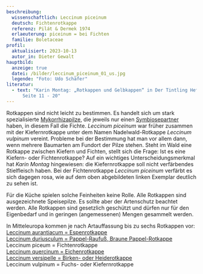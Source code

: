 ```yaml
---
beschreibung:
  wissenschaftlich: Leccinum piceinum
  deutsch: Fichtenrotkappe
  referenz: Pilát & Dermek 1974
  erlaeuterung: piceinum = bei Fichten
  familie: Boletaceae
profil:
  aktualisiert: 2023-10-13
  autor_in: Dieter Gewalt
hauptbild:
  anzeige: true
  datei: /bilder/leccinum_piceinum_01_us.jpg
  legende: "Foto: Udo Schäfer"
literatur:
  - text: "Karin Montag: „Rotkappen und Gelbkappen“ in Der Tintling Heft 74 (1/2012)
      Seite 11 - 20"
---
```

Rotkappen sind nicht leicht zu bestimmen. Es handelt sich um stark spezialisierte [Mykorrhizapilze](Mykorrhiza "Glossar"), die jeweils nur einen [Symbiosepartner](Symbiose "Glossar") haben, in diesem Fall die Fichte. *Leccinum piceinum* war früher zusammen mit der Kiefernrotkappe unter dem Namen Nadelwald-Rotkappe *Leccinum vulpinum* vereint. Probleme bei der Bestimmung hat man vor allem dann, wenn mehrere Baumarten am Fundort der Pilze stehen. Steht im Wald eine Rotkappe zwischen Kiefern und Fichten, stellt sich die Frage: Ist es eine Kiefern- oder Fichtenrotkappe? Auf ein wichtiges Unterscheidungsmerkmal hat *Karin Montag* hingewiesen: die Kiefernrotkappe soll nicht verfärbendes Stielfleisch haben. Bei der Fichtenrotkappe *Leccinum piceinum* verfärbt es sich dagegen rosa, wie auf dem oben abgebildeten linken Exemplar deutlich zu sehen ist.

Für die Küche spielen solche Feinheiten keine Rolle. Alle Rotkappen sind ausgezeichnete Speisepilze. Es sollte aber der Artenschutz beachtet werden. Alle Rotkappen sind gesetzlich geschützt und dürfen nur für den Eigenbedarf und in geringen (angemessenen) Mengen gesammelt werden.

In Mitteleuropa kommen je nach Artauffassung bis zu sechs Rotkappen vor:  
[Leccinum aurantiacum = Espenrotkappe](/pilze/leccinum-aurantiacum-espenrotkappe)  
[Leccinum duriusculum = Pappel-Raufuß, Braune Pappel-Rotkappe](/pilze/leccinum-duriusculum-pappel-raufuß)  
Leccinum piceum = Fichtenrotkappe  
[Leccinum quercinum = Eichenrotkappe](/pilze/leccinum-quercinum-eichenrotkappe)  
[Leccinum versipelle = Birken- oder Heiderotkappe](/pilze/leccinum-versipelle-birkenrotkappe-heiderotkappe)  
Leccinum vulpinum = Fuchs- oder Kiefernrotkappe